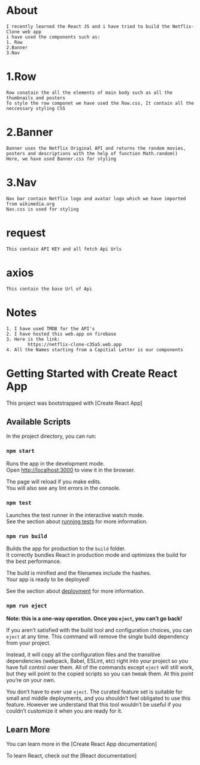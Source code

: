 # About

    I recently learned the React JS and i have tried to build the Netflix-Clone web app
    i have used the components such as:
    1. Row
    2.Banner
    3.Nav

# 1.Row

    Row conatain the all the elements of main body such as all the thumbnails and posters
    To style the row componet we have used the Row.css, It contain all the neccessary styling CSS

# 2.Banner

    Banner uses the Netflix Original API and returns the random movies, posters and descriptions with the help of function Math.random()
    Here, we have used Banner.css for styling

# 3.Nav

    Nav bar contain Netflix logo and avatar logo which we have imported from wikimedia.org
    Nav.css is used for styling

# request

    This contain API KEY and all fetch Api Urls

# axios

    This contain the base Url of Api

# Notes

    1. I have used TMDB for the API's
    2. I have hosted this web.app on firebase
    3. Here is the link:
            https://netflix-clone-c35a5.web.app
    4. All the Names starting from a Capitial Letter is our components

# Getting Started with Create React App

This project was bootstrapped with [Create React App]

## Available Scripts

In the project directory, you can run:

### `npm start`

Runs the app in the development mode.\
Open [http://localhost:3000](http://localhost:3000) to view it in the browser.

The page will reload if you make edits.\
You will also see any lint errors in the console.

### `npm test`

Launches the test runner in the interactive watch mode.\
See the section about [running tests](https://facebook.github.io/create-react-app/docs/running-tests) for more information.

### `npm run build`

Builds the app for production to the `build` folder.\
It correctly bundles React in production mode and optimizes the build for the best performance.

The build is minified and the filenames include the hashes.\
Your app is ready to be deployed!

See the section about [deployment](https://facebook.github.io/create-react-app/docs/deployment) for more information.

### `npm run eject`

**Note: this is a one-way operation. Once you `eject`, you can’t go back!**

If you aren’t satisfied with the build tool and configuration choices, you can `eject` at any time. This command will remove the single build dependency from your project.

Instead, it will copy all the configuration files and the transitive dependencies (webpack, Babel, ESLint, etc) right into your project so you have full control over them. All of the commands except `eject` will still work, but they will point to the copied scripts so you can tweak them. At this point you’re on your own.

You don’t have to ever use `eject`. The curated feature set is suitable for small and middle deployments, and you shouldn’t feel obligated to use this feature. However we understand that this tool wouldn’t be useful if you couldn’t customize it when you are ready for it.

## Learn More

You can learn more in the [Create React App documentation]

To learn React, check out the [React documentation]
